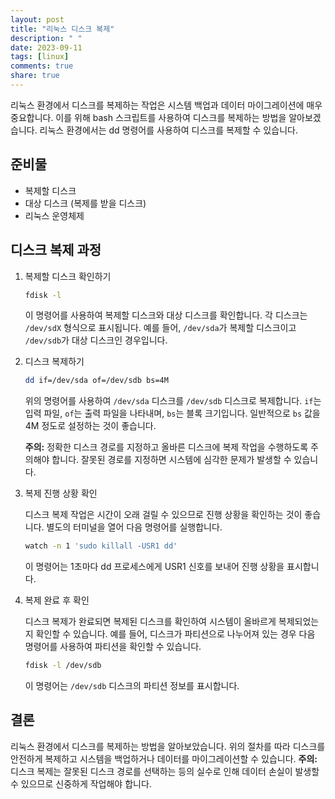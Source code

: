 ```yaml
---
layout: post
title: "리눅스 디스크 복제"
description: " "
date: 2023-09-11
tags: [linux]
comments: true
share: true
---
```


리눅스 환경에서 디스크를 복제하는 작업은 시스템 백업과 데이터 마이그레이션에 매우 중요합니다. 이를 위해 bash 스크립트를 사용하여 디스크를 복제하는 방법을 알아보겠습니다. 리눅스 환경에서는 dd 명령어를 사용하여 디스크를 복제할 수 있습니다.

## 준비물

- 복제할 디스크
- 대상 디스크 (복제를 받을 디스크)
- 리눅스 운영체제

## 디스크 복제 과정

1. 복제할 디스크 확인하기

   ```bash
   fdisk -l
   ```

   이 명령어를 사용하여 복제할 디스크와 대상 디스크를 확인합니다. 각 디스크는 `/dev/sdX` 형식으로 표시됩니다. 예를 들어, `/dev/sda`가 복제할 디스크이고 `/dev/sdb`가 대상 디스크인 경우입니다.

2. 디스크 복제하기

   ```bash
   dd if=/dev/sda of=/dev/sdb bs=4M
   ```

   위의 명령어를 사용하여 `/dev/sda` 디스크를 `/dev/sdb` 디스크로 복제합니다. `if`는 입력 파일, `of`는 출력 파일을 나타내며, `bs`는 블록 크기입니다. 일반적으로 `bs` 값을 4M 정도로 설정하는 것이 좋습니다.

   **주의:** 정확한 디스크 경로를 지정하고 올바른 디스크에 복제 작업을 수행하도록 주의해야 합니다. 잘못된 경로를 지정하면 시스템에 심각한 문제가 발생할 수 있습니다.

3. 복제 진행 상황 확인

   디스크 복제 작업은 시간이 오래 걸릴 수 있으므로 진행 상황을 확인하는 것이 좋습니다. 별도의 터미널을 열어 다음 명령어를 실행합니다.

   ```bash
   watch -n 1 'sudo killall -USR1 dd'
   ```

   이 명령어는 1초마다 dd 프로세스에게 USR1 신호를 보내어 진행 상황을 표시합니다.

4. 복제 완료 후 확인

   디스크 복제가 완료되면 복제된 디스크를 확인하여 시스템이 올바르게 복제되었는지 확인할 수 있습니다. 예를 들어, 디스크가 파티션으로 나누어져 있는 경우 다음 명령어를 사용하여 파티션을 확인할 수 있습니다.

   ```bash
   fdisk -l /dev/sdb
   ```

   이 명령어는 `/dev/sdb` 디스크의 파티션 정보를 표시합니다.

## 결론

리눅스 환경에서 디스크를 복제하는 방법을 알아보았습니다. 위의 절차를 따라 디스크를 안전하게 복제하고 시스템을 백업하거나 데이터를 마이그레이션할 수 있습니다. **주의:** 디스크 복제는 잘못된 디스크 경로를 선택하는 등의 실수로 인해 데이터 손실이 발생할 수 있으므로 신중하게 작업해야 합니다.